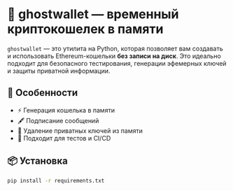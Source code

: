 # 🧙 ghostwallet — временный криптокошелек в памяти

`ghostwallet` — это утилита на Python, которая позволяет вам создавать и использовать Ethereum-кошельки **без записи на диск**. Это идеально подходит для безопасного тестирования, генерации эфемерных ключей и защиты приватной информации.

## 🚀 Особенности

- ⚡ Генерация кошелька в памяти
- 🖋️ Подписание сообщений
- 🧽 Удаление приватных ключей из памяти
- 🧪 Подходит для тестов и CI/CD

## 📦 Установка

```bash
pip install -r requirements.txt
